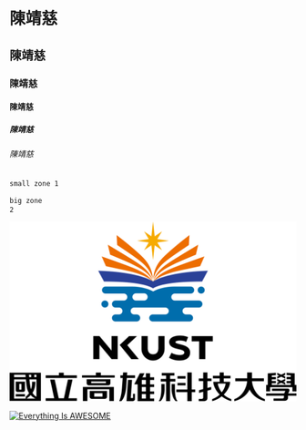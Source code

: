 # 陳靖慈
## 陳靖慈
### 陳靖慈
#### 陳靖慈
##### 陳靖慈
###### 陳靖慈
`small zone
1`
```
big zone
2
```

![NKFUST](nkust.png "第一科大")

[![Everything Is AWESOME](https://img.youtube.com/vi/StTqXEQ2l-Y/0.jpg)](https://www.youtube.com/watch?v=StTqXEQ2l-Y "Everything Is AWESOME")
